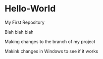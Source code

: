 # Hello-World
My First Repository

Blah blah blah

Making changes to the branch of my project

Makink changes in Windows to see if it works
